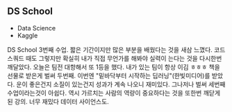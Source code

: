 ## DS School
+ Data Science
+ Kaggle

DS School 3번째 수업.
짧은 기간이지만 많은 부분을 배웠다는 것을 새삼 느꼈다.
코드스쿼드 때도 그렇지만 확실히 내가 직접 무언가를 해봐야 실력이 는다는 것을 다시한번 깨달았다.
오늘은 팀전 대항해서 또 1등을 했다.
내가 있는 팀이 항상 이김 ㅎㅎㅎ
책을 선물로 받은게 벌써 두번째.
이번엔 "밑바닥부터 시작하는 딥러닝"(한빛미디어)를 받았다.
운이 좋은건지 소질이 있는건지 성과가 계속 나오니 재미있다.
그나저나 벌써 세번째 수업이라는것이 아쉽다.
역시 가르치는 사람의 역량이 중요하다는 것을 또한번 깨닫게 된 강의.
너무 재밌다 데이터 사이언스도.
